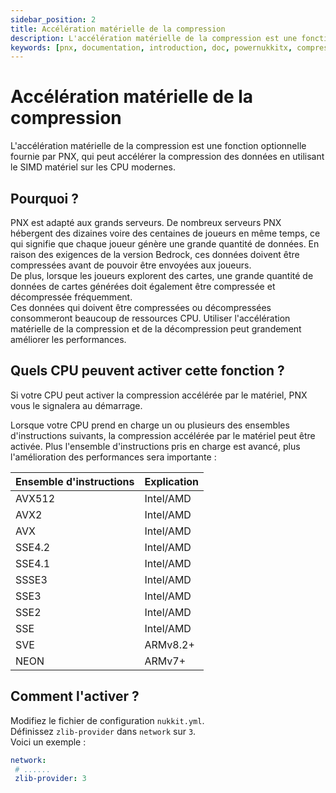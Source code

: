 ```yaml
---
sidebar_position: 2
title: Accélération matérielle de la compression
description: L'accélération matérielle de la compression est une fonction optionnelle fournie par PNX, qui peut accélérer la compression des données en utilisant le SIMD matériel sur les CPU modernes.
keywords: [pnx, documentation, introduction, doc, powernukkitx, compression, acceleration, hardware, simd, cpu, instruction set, avx512, avx2, avx, sse4.2, sse4.1, ssse3, sse3, sse2, sse, sve, neon]
---
```


# Accélération matérielle de la compression

L'accélération matérielle de la compression est une fonction optionnelle fournie par PNX, qui peut accélérer la compression des données en utilisant le SIMD matériel sur les CPU modernes.

## Pourquoi ?

PNX est adapté aux grands serveurs. De nombreux serveurs PNX hébergent des dizaines voire des centaines de joueurs en même temps, ce qui signifie que chaque joueur génère une grande quantité de données. En raison des exigences de la version Bedrock, ces données doivent être compressées avant de pouvoir être envoyées aux joueurs.  
De plus, lorsque les joueurs explorent des cartes, une grande quantité de données de cartes générées doit également être compressée et décompressée fréquemment.  
Ces données qui doivent être compressées ou décompressées consommeront beaucoup de ressources CPU. Utiliser l'accélération matérielle de la compression et de la décompression peut grandement améliorer les performances.

## Quels CPU peuvent activer cette fonction ?

Si votre CPU peut activer la compression accélérée par le matériel, PNX vous le signalera au démarrage.

Lorsque votre CPU prend en charge un ou plusieurs des ensembles d'instructions suivants, la compression accélérée par le matériel peut être activée. Plus l'ensemble d'instructions pris en charge est avancé, plus l'amélioration des performances sera importante :

| Ensemble d'instructions | Explication   |
|-------------------------|---------------|
| AVX512                  | Intel/AMD     |
| AVX2                    | Intel/AMD     |
| AVX                     | Intel/AMD     |
| SSE4.2                  | Intel/AMD     |
| SSE4.1                  | Intel/AMD     |
| SSSE3                   | Intel/AMD     |
| SSE3                    | Intel/AMD     |
| SSE2                    | Intel/AMD     |
| SSE                     | Intel/AMD     |
| SVE                     | ARMv8.2+      |
| NEON                    | ARMv7+        |

## Comment l'activer ?

Modifiez le fichier de configuration `nukkit.yml`.  
Définissez `zlib-provider` dans `network` sur `3`.  
Voici un exemple :

```yaml
network:
 # ......
 zlib-provider: 3
```
